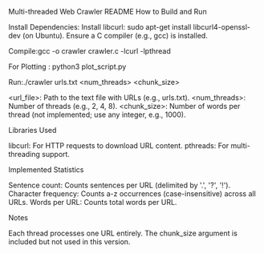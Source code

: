 Multi-threaded Web Crawler README
How to Build and Run

Install Dependencies:
Install libcurl: sudo apt-get install libcurl4-openssl-dev (on Ubuntu).
Ensure a C compiler (e.g., gcc) is installed.


Compile:gcc -o crawler crawler.c -lcurl -lpthread

For Plotting : python3 plot_script.py


Run:./crawler urls.txt <num_threads> <chunk_size>


<url_file>: Path to the text file with URLs (e.g., urls.txt).
<num_threads>: Number of threads (e.g., 2, 4, 8).
<chunk_size>: Number of words per thread (not implemented; use any integer, e.g., 1000).



Libraries Used

libcurl: For HTTP requests to download URL content.
pthreads: For multi-threading support.

Implemented Statistics

Sentence count: Counts sentences per URL (delimited by '.', '?', '!').
Character frequency: Counts a-z occurrences (case-insensitive) across all URLs.
Words per URL: Counts total words per URL.

Notes

Each thread processes one URL entirely.
The chunk_size argument is included but not used in this version.

